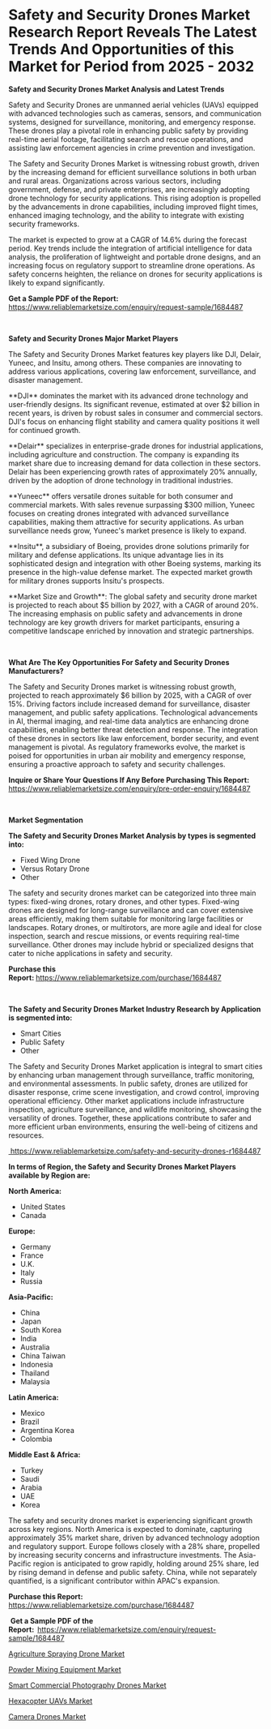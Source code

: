 <p><h1>Safety and Security Drones Market Research Report Reveals The Latest Trends And Opportunities of this Market for Period from 2025 - 2032</h1></p><p><strong>Safety and Security Drones Market Analysis and Latest Trends</strong></p>
<p><p>Safety and Security Drones are unmanned aerial vehicles (UAVs) equipped with advanced technologies such as cameras, sensors, and communication systems, designed for surveillance, monitoring, and emergency response. These drones play a pivotal role in enhancing public safety by providing real-time aerial footage, facilitating search and rescue operations, and assisting law enforcement agencies in crime prevention and investigation.</p><p>The Safety and Security Drones Market is witnessing robust growth, driven by the increasing demand for efficient surveillance solutions in both urban and rural areas. Organizations across various sectors, including government, defense, and private enterprises, are increasingly adopting drone technology for security applications. This rising adoption is propelled by the advancements in drone capabilities, including improved flight times, enhanced imaging technology, and the ability to integrate with existing security frameworks.</p><p>The market is expected to grow at a CAGR of 14.6% during the forecast period. Key trends include the integration of artificial intelligence for data analysis, the proliferation of lightweight and portable drone designs, and an increasing focus on regulatory support to streamline drone operations. As safety concerns heighten, the reliance on drones for security applications is likely to expand significantly.</p></p>
<p><strong>Get a Sample PDF of the Report:&nbsp;</strong> <a href="https://www.reliablemarketsize.com/enquiry/request-sample/1684487?utm_campaign=2008&utm_medium=2&utm_source=Github&utm_content=ia&utm_term=26032025&utm_id=safety-and-security-drones">https://www.reliablemarketsize.com/enquiry/request-sample/1684487</a></p>
<p>&nbsp;</p>
<p><strong>Safety and Security Drones Major Market Players</strong></p>
<p><p>The Safety and Security Drones Market features key players like DJI, Delair, Yuneec, and Insitu, among others. These companies are innovating to address various applications, covering law enforcement, surveillance, and disaster management.</p><p>**DJI** dominates the market with its advanced drone technology and user-friendly designs. Its significant revenue, estimated at over $2 billion in recent years, is driven by robust sales in consumer and commercial sectors. DJI's focus on enhancing flight stability and camera quality positions it well for continued growth.</p><p>**Delair** specializes in enterprise-grade drones for industrial applications, including agriculture and construction. The company is expanding its market share due to increasing demand for data collection in these sectors. Delair has been experiencing growth rates of approximately 20% annually, driven by the adoption of drone technology in traditional industries.</p><p>**Yuneec** offers versatile drones suitable for both consumer and commercial markets. With sales revenue surpassing $300 million, Yuneec focuses on creating drones integrated with advanced surveillance capabilities, making them attractive for security applications. As urban surveillance needs grow, Yuneec's market presence is likely to expand.</p><p>**Insitu**, a subsidiary of Boeing, provides drone solutions primarily for military and defense applications. Its unique advantage lies in its sophisticated design and integration with other Boeing systems, marking its presence in the high-value defense market. The expected market growth for military drones supports Insitu's prospects.</p><p>**Market Size and Growth**: The global safety and security drone market is projected to reach about $5 billion by 2027, with a CAGR of around 20%. The increasing emphasis on public safety and advancements in drone technology are key growth drivers for market participants, ensuring a competitive landscape enriched by innovation and strategic partnerships.</p></p>
<p>&nbsp;</p>
<p><strong>What Are The Key Opportunities For Safety and Security Drones Manufacturers?</strong></p>
<p><p>The Safety and Security Drones market is witnessing robust growth, projected to reach approximately $6 billion by 2025, with a CAGR of over 15%. Driving factors include increased demand for surveillance, disaster management, and public safety applications. Technological advancements in AI, thermal imaging, and real-time data analytics are enhancing drone capabilities, enabling better threat detection and response. The integration of these drones in sectors like law enforcement, border security, and event management is pivotal. As regulatory frameworks evolve, the market is poised for opportunities in urban air mobility and emergency response, ensuring a proactive approach to safety and security challenges.</p></p>
<p><strong>Inquire or Share Your Questions If Any Before Purchasing This Report:</strong> <a href="https://www.reliablemarketsize.com/enquiry/pre-order-enquiry/1684487?utm_campaign=2008&utm_medium=2&utm_source=Github&utm_content=ia&utm_term=26032025&utm_id=safety-and-security-drones">https://www.reliablemarketsize.com/enquiry/pre-order-enquiry/1684487</a></p>
<p>&nbsp;</p>
<p><strong>Market Segmentation</strong></p>
<p><strong>The Safety and Security Drones Market Analysis by types is segmented into:</strong></p>
<p><ul><li>Fixed Wing Drone</li><li>Versus Rotary Drone</li><li>Other</li></ul></p>
<p><p>The safety and security drones market can be categorized into three main types: fixed-wing drones, rotary drones, and other types. Fixed-wing drones are designed for long-range surveillance and can cover extensive areas efficiently, making them suitable for monitoring large facilities or landscapes. Rotary drones, or multirotors, are more agile and ideal for close inspection, search and rescue missions, or events requiring real-time surveillance. Other drones may include hybrid or specialized designs that cater to niche applications in safety and security.</p></p>
<p><strong>Purchase this Report:&nbsp;</strong><a href="https://www.reliablemarketsize.com/purchase/1684487?utm_campaign=2008&utm_medium=2&utm_source=Github&utm_content=ia&utm_term=26032025&utm_id=safety-and-security-drones">https://www.reliablemarketsize.com/purchase/1684487</a></p>
<p>&nbsp;</p>
<p><strong>The Safety and Security Drones Market Industry Research by Application is segmented into:</strong></p>
<p><ul><li>Smart Cities</li><li>Public Safety</li><li>Other</li></ul></p>
<p><p>The Safety and Security Drones Market application is integral to smart cities by enhancing urban management through surveillance, traffic monitoring, and environmental assessments. In public safety, drones are utilized for disaster response, crime scene investigation, and crowd control, improving operational efficiency. Other market applications include infrastructure inspection, agriculture surveillance, and wildlife monitoring, showcasing the versatility of drones. Together, these applications contribute to safer and more efficient urban environments, ensuring the well-being of citizens and resources.</p></p>
<p><a href="https://www.reliablemarketsize.com/safety-and-security-drones-r1684487?utm_campaign=2008&utm_medium=2&utm_source=Github&utm_content=ia&utm_term=26032025&utm_id=safety-and-security-drones">&nbsp;https://www.reliablemarketsize.com/safety-and-security-drones-r1684487</a></p>
<p><strong>In terms of Region, the Safety and Security Drones Market Players available by Region are:</strong></p>
<p>
    <p> <strong> North America: </strong>
        <ul>
            <li>United States</li>
            <li>Canada</li>
        </ul>
        </p> 
    <p> <strong> Europe: </strong>
        <ul>
            <li>Germany</li>
            <li>France</li>
            <li>U.K.</li>
            <li>Italy</li>
            <li>Russia</li>
        </ul>
        </p> 
    <p> <strong> Asia-Pacific: </strong>
        <ul>
            <li>China</li>
            <li>Japan</li>
            <li>South Korea</li>
            <li>India</li>
            <li>Australia</li>
            <li>China Taiwan</li>
            <li>Indonesia</li>
            <li>Thailand</li>
            <li>Malaysia</li>
        </ul>
        </p> 
    <p> <strong> Latin America: </strong>
        <ul>
            <li>Mexico</li>
            <li>Brazil</li>
            <li>Argentina Korea</li>
            <li>Colombia</li>
        </ul>
        </p> 
    <p> <strong> Middle East & Africa: </strong>
        <ul>
            <li>Turkey</li>
            <li>Saudi</li>
            <li>Arabia</li>
            <li>UAE</li>
            <li>Korea</li>
        </ul>
    </p>
    </p>
<p><p>The safety and security drones market is experiencing significant growth across key regions. North America is expected to dominate, capturing approximately 35% market share, driven by advanced technology adoption and regulatory support. Europe follows closely with a 28% share, propelled by increasing security concerns and infrastructure investments. The Asia-Pacific region is anticipated to grow rapidly, holding around 25% share, led by rising demand in defense and public safety. China, while not separately quantified, is a significant contributor within APAC's expansion.</p></p>
<p><strong>Purchase this Report: </strong><a href="https://www.reliablemarketsize.com/purchase/1684487?utm_campaign=2008&utm_medium=2&utm_source=Github&utm_content=ia&utm_term=26032025&utm_id=safety-and-security-drones">https://www.reliablemarketsize.com/purchase/1684487</a></p>
<p>&nbsp;<strong>Get a Sample PDF of the Report:&nbsp;&nbsp;</strong><a href="https://www.reliablemarketsize.com/enquiry/request-sample/1684487?utm_campaign=2008&utm_medium=2&utm_source=Github&utm_content=ia&utm_term=26032025&utm_id=safety-and-security-drones">https://www.reliablemarketsize.com/enquiry/request-sample/1684487</a></p>
<p><strong></strong></p>
<p><p><a href="https://github.com/yardemuongz5/Market-Research-Report-List-1/blob/main/agriculture-spraying-drone-market.md?utm_campaign=2008&utm_medium=2&utm_source=Github&utm_content=ia&utm_term=26032025&utm_id=safety-and-security-drones">Agriculture Spraying Drone Market</a></p><p><a href="https://github.com/ftnlewins/Market-Research-Report-List-1/blob/main/powder-mixing-equipment-market.md?utm_campaign=2008&utm_medium=2&utm_source=Github&utm_content=ia&utm_term=26032025&utm_id=safety-and-security-drones">Powder Mixing Equipment Market</a></p><p><a href="https://github.com/idranalexie/Market-Research-Report-List-1/blob/main/smart-commercial-photography-drones-market.md?utm_campaign=2008&utm_medium=2&utm_source=Github&utm_content=ia&utm_term=26032025&utm_id=safety-and-security-drones">Smart Commercial Photography Drones Market</a></p><p><a href="https://github.com/balbajagatr1/Market-Research-Report-List-1/blob/main/hexacopter-uavs-market.md?utm_campaign=2008&utm_medium=2&utm_source=Github&utm_content=ia&utm_term=26032025&utm_id=safety-and-security-drones">Hexacopter UAVs Market</a></p><p><a href="https://github.com/rempemelon5k/Market-Research-Report-List-1/blob/main/camera-drones-market.md?utm_campaign=2008&utm_medium=2&utm_source=Github&utm_content=ia&utm_term=26032025&utm_id=safety-and-security-drones">Camera Drones Market</a></p></p>